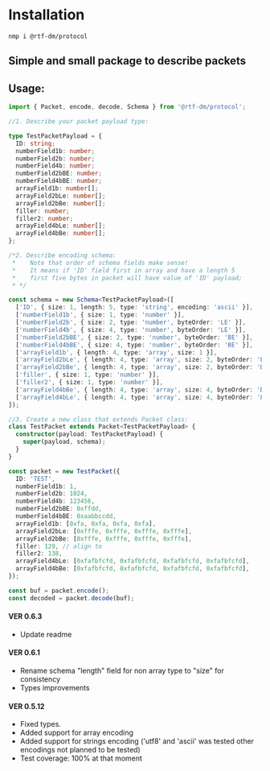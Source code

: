 # Installation

`nmp i @rtf-dm/protocol`

## Simple and small package to describe packets

## Usage:

```typescript
import { Packet, encode, decode, Schema } from '@rtf-dm/protocol';

//1. Describe your packet payload type:

type TestPacketPayload = {
  ID: string;
  numberField1b: number;
  numberField2b: number;
  numberField4b: number;
  numberField2bBE: number;
  numberField4bBE: number;
  arrayField1b: number[];
  arrayField2bLe: number[];
  arrayField2bBe: number[];
  filler: number;
  filler2: number;
  arrayField4bLe: number[];
  arrayField4bBe: number[];
};

/*2. Describe encoding schema:
 *    Note that order of schema fields make sense!
 *    It means if 'ID' field first in array and have a length 5
 *    first five bytes in packet will have value of 'ID' payload;
 * */

const schema = new Schema<TestPacketPayload>([
  ['ID', { size: 1, length: 5, type: 'string', encoding: 'ascii' }],
  ['numberField1b', { size: 1, type: 'number' }],
  ['numberField2b', { size: 2, type: 'number', byteOrder: 'LE' }],
  ['numberField4b', { size: 4, type: 'number', byteOrder: 'LE' }],
  ['numberField2bBE', { size: 2, type: 'number', byteOrder: 'BE' }],
  ['numberField4bBE', { size: 4, type: 'number', byteOrder: 'BE' }],
  ['arrayField1b', { length: 4, type: 'array', size: 1 }],
  ['arrayField2bLe', { length: 4, type: 'array', size: 2, byteOrder: 'LE' }],
  ['arrayField2bBe', { length: 4, type: 'array', size: 2, byteOrder: 'BE' }],
  ['filler', { size: 1, type: 'number' }],
  ['filler2', { size: 1, type: 'number' }],
  ['arrayField4bBe', { length: 4, type: 'array', size: 4, byteOrder: 'BE' }],
  ['arrayField4bLe', { length: 4, type: 'array', size: 4, byteOrder: 'LE' }],
]);

//3. Create a new class that extends Packet class:
class TestPacket extends Packet<TestPacketPayload> {
  constructor(payload: TestPacketPayload) {
    super(payload, schema);
  }
}

const packet = new TestPacket({
  ID: 'TEST',
  numberField1b: 1,
  numberField2b: 1024,
  numberField4b: 123456,
  numberField2bBE: 0xffdd,
  numberField4bBE: 0xaabbccdd,
  arrayField1b: [0xfa, 0xfa, 0xfa, 0xfa],
  arrayField2bLe: [0xfffe, 0xfffe, 0xfffe, 0xfffe],
  arrayField2bBe: [0xfffe, 0xfffe, 0xfffe, 0xfffe],
  filler: 129, // align to
  filler2: 138,
  arrayField4bLe: [0xfafbfcfd, 0xfafbfcfd, 0xfafbfcfd, 0xfafbfcfd],
  arrayField4bBe: [0xfafbfcfd, 0xfafbfcfd, 0xfafbfcfd, 0xfafbfcfd],
});

const buf = packet.encode();
const decoded = packet.decode(buf);
```

#### VER 0.6.3

- Update readme

#### VER 0.6.1

- Rename schema "length" field for non array type to "size" for consistency
- Types improvements

#### VER 0.5.12

- Fixed types.
- Added support for array encoding
- Added support for strings encoding ('utf8' and 'ascii' was tested other encodings not planned to be tested)
- Test coverage: 100% at that moment
